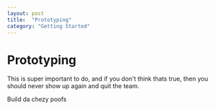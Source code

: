 ```yaml
---
layout: post
title:  "Prototyping"
category: "Getting Started"
---
```


# Prototyping

This is super important to do, and if you don't think thats true, then you should never show up again and quit the team.

Build da chezy poofs
